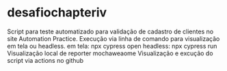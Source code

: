 # desafiochapteriv

Script para teste automatizado para validação de cadastro de clientes no site Automation Practice.
Execução via linha de comando para visualização em tela ou headless.
  em tela: npx cypress open
  headless: npx cypress run
Visualização local de reporter mochaweaome
Visualização e excução do script via actions no github
